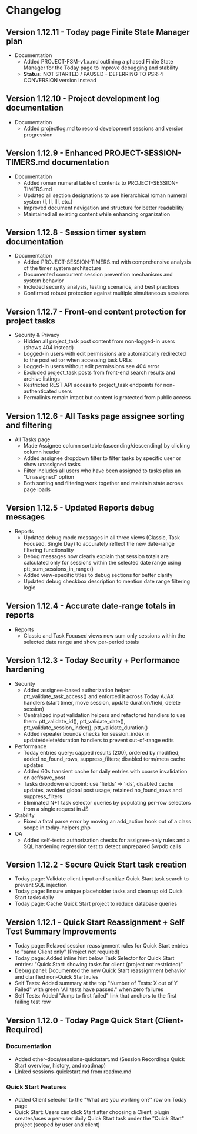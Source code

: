 # Changelog



## Version 1.12.11 - Today page Finite State Manager plan

- Documentation
  - Added PROJECT-FSM-v1.x.md outlining a phased Finite State Manager for the Today page to improve debugging and stability
  - **Status:** NOT STARTED / PAUSED - DEFERRING TO PSR-4 CONVERSION version instead

## Version 1.12.10 - Project development log documentation

- Documentation
  - Added projectlog.md to record development sessions and version progression

## Version 1.12.9 - Enhanced PROJECT-SESSION-TIMERS.md documentation

- Documentation
  - Added roman numeral table of contents to PROJECT-SESSION-TIMERS.md
  - Updated all section designations to use hierarchical roman numeral system (I, II, III, etc.)
  - Improved document navigation and structure for better readability
  - Maintained all existing content while enhancing organization

## Version 1.12.8 - Session timer system documentation

- Documentation
  - Added PROJECT-SESSION-TIMERS.md with comprehensive analysis of the timer system architecture
  - Documented concurrent session prevention mechanisms and system behavior
  - Included security analysis, testing scenarios, and best practices
  - Confirmed robust protection against multiple simultaneous sessions

## Version 1.12.7 - Front-end content protection for project tasks

- Security & Privacy
  - Hidden all project_task post content from non-logged-in users (shows 404 instead)
  - Logged-in users with edit permissions are automatically redirected to the post editor when accessing task URLs
  - Logged-in users without edit permissions see 404 error
  - Excluded project_task posts from front-end search results and archive listings
  - Restricted REST API access to project_task endpoints for non-authenticated users
  - Permalinks remain intact but content is protected from public access

## Version 1.12.6 - All Tasks page assignee sorting and filtering

- All Tasks page
  - Made Assignee column sortable (ascending/descending) by clicking column header
  - Added assignee dropdown filter to filter tasks by specific user or show unassigned tasks
  - Filter includes all users who have been assigned to tasks plus an "Unassigned" option
  - Both sorting and filtering work together and maintain state across page loads

## Version 1.12.5 - Updated Reports debug messages

- Reports
  - Updated debug mode messages in all three views (Classic, Task Focused, Single Day) to accurately reflect the new date-range filtering functionality
  - Debug messages now clearly explain that session totals are calculated only for sessions within the selected date range using ptt_sum_sessions_in_range()
  - Added view-specific titles to debug sections for better clarity
  - Updated debug checkbox description to mention date range filtering logic

## Version 1.12.4 - Accurate date-range totals in reports

- Reports
  - Classic and Task Focused views now sum only sessions within the selected date range and show per-period totals

## Version 1.12.3 - Today Security + Performance hardening

- Security
  - Added assignee-based authorization helper ptt_validate_task_access() and enforced it across Today AJAX handlers (start timer, move session, update duration/field, delete session)
  - Centralized input validation helpers and refactored handlers to use them: ptt_validate_id(), ptt_validate_date(), ptt_validate_session_index(), ptt_validate_duration()
  - Added repeater bounds checks for session_index in update/delete/duration handlers to prevent out-of-range edits
- Performance
  - Today entries query: capped results (200), ordered by modified; added no_found_rows, suppress_filters; disabled term/meta cache updates
  - Added 60s transient cache for daily entries with coarse invalidation on acf/save_post
  - Tasks dropdown endpoint: use 'fields' => 'ids', disabled cache updates, avoided global post usage; retained no_found_rows and suppress_filters
  - Eliminated N+1 task selector queries by populating per-row selectors from a single request in JS
- Stability
  - Fixed a fatal parse error by moving an add_action hook out of a class scope in today-helpers.php
- QA
  - Added self-tests: authorization checks for assignee-only rules and a SQL hardening regression test to detect unprepared $wpdb calls

## Version 1.12.2 - Secure Quick Start task creation
- Today page: Validate client input and sanitize Quick Start task search to prevent SQL injection
- Today page: Ensure unique placeholder tasks and clean up old Quick Start tasks daily
- Today page: Cache Quick Start project to reduce database queries

## Version 1.12.1 - Quick Start Reassignment + Self Test Summary Improvements
- Today page: Relaxed session reassignment rules for Quick Start entries to "same Client only" (Project not required)
- Today page: Added inline hint below Task Selector for Quick Start entries: "Quick Start: showing tasks for client (project not restricted)"
- Debug panel: Documented the new Quick Start reassignment behavior and clarified non-Quick Start rules
- Self Tests: Added summary at the top "Number of Tests: X out of Y Failed" with green "All tests have passed." when zero failures
- Self Tests: Added "Jump to first failed" link that anchors to the first failing test row

## Version 1.12.0 - Today Page Quick Start (Client-Required)

### Documentation
- Added other-docs/sessions-quickstart.md (Session Recordings Quick Start overview, history, and roadmap)
- Linked sessions-quickstart.md from readme.md

### Quick Start Features
- Added Client selector to the "What are you working on?" row on Today page
- Quick Start: Users can click Start after choosing a Client; plugin creates/uses a per-user daily Quick Start task under the "Quick Start" project (scoped by user and client)

